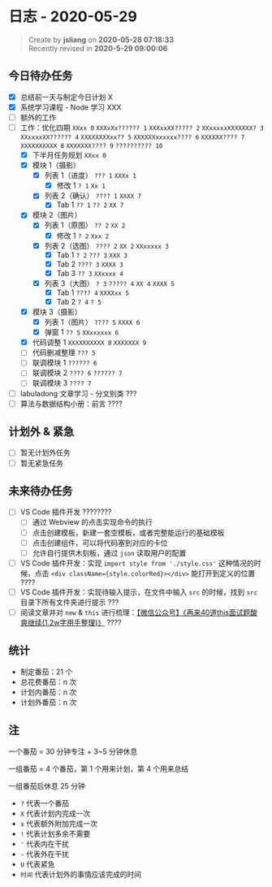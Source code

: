 日志 - 2020-05-29
===

> Create by **jsliang** on **2020-05-28 07:18:33**  
> Recently revised in **2020-5-29 09:00:06**  

## 今日待办任务

* [x] 总结前一天与制定今日计划 X
* [x] 系统学习课程 - Node 学习 XXX
* [ ] 额外的工作
* [ ] 工作：优化四期 `XXxx 0` `XXXxXx?????? 1` `XXXxxXX????? 2` `XXxxxxxXXXXXXX? 3` `XXxxxxXX?????? 4` `XXXXXXXXxx?? 5` `XXXXXXxxxxxx???? 6` `XXXXXX???? 7` `XXXXXXXXXX 8` `XXXXXXX???? 9` `?????????? 10`
  * [x] 下半月任务规划 `XXxx 0`
  * [x] 模块 1（摄影） 
    * [x] 列表 1（进度） `??? 1` `XXXx 1`
      * [x] 修改 1 `? 1` `Xx 1`
    * [x] 列表 2（确认） `???? 1` `XXXX 7`
      * [x] Tab 1 `?? 1` `?? 2` `XX 7`
  * [x] 模块 2（图片）
    * [x] 列表 1（原图） `?? 2` `XX 2`
      * [x] 修改 1 `? 2` `Xxx 2`
    * [x] 列表 2（选图） `???? 2` `XX 2` `XXxxxxx 3`
      * [x] Tab 1 `? 2` `??? 3` `XXX 3`
      * [x] Tab 2 `???? 3` `XXXX 3`
      * [x] Tab 3 `?? 3` `XXxxxx 4`
    * [x] 列表 3（大图） `? 3` `????? 4` `XX 4` `XXXX 5`
      * [x] Tab 1 `???? 4` `XXXXxx 5`
      * [x] Tab 2 `? 4` `? 5`
  * [x] 模块 3（摄影）
    * [x] 列表 1（图片） `???? 5` `XXXX 6`
    * [x] 弹窗 1 `?? 5` `XXxxxxxx 6`
  * [x] 代码调整 1 `XXXXXXXXXX 8` `XXXXXXX 9`
  * [ ] 代码删减整理 `??? 5`
  * [ ] 联调模块 1 `?????? 6`
  * [ ] 联调模块 2 `???? 6` `?????? 7`
  * [ ] 联调模块 3 `???? 7`
* [ ] labuladong 文章学习 - 分文别类 ???
* [ ] 算法与数据结构小册：前言 ????

## 计划外 & 紧急

* [ ] 暂无计划外任务
* [ ] 暂无紧急任务

## 未来待办任务

* [ ] VS Code 插件开发 ????????
  * [ ] 通过 Webview 的点击实现命令的执行
  * [ ] 点击创建模板，新建一套空模板，或者完整能运行的基础模板
  * [ ] 点击创建组件，可以将代码塞到对应的卡位
  * [ ] 允许自行提供木刻板，通过 `json` 读取用户的配置
* [ ] VS Code 插件开发：实现 `import style from './style.css'` 这种情况的时候，点击 `<div className={style.colorRed}></div>` 能打开到定义的位置 ????
* [ ] VS Code 插件开发：实现待输入提示，在文件中输入 `src` 的时候，找到 `src` 目录下所有文件夹进行提示 ???
* [ ] 阅读文章并对 `new` & `this` 进行梳理：[【微信公众号】《再来40道this面试题酸爽继续(1.2w字用手整理)》](https://mp.weixin.qq.com/s/k8PngT7afosSxUJSECRtJA) ????

## 统计

* 制定番茄：21 个
* 总花费番茄：n 次
* 计划内番茄：n 次
* 计划外番茄：n 次

## 注

一个番茄 = 30 分钟专注 + 3~5 分钟休息

一组番茄 = 4 个番茄，第 1 个用来计划，第 4 个用来总结

一组番茄后休息 25 分钟

* `?` 代表一个番茄
* `X` 代表计划内完成一次
* `x` 代表额外附加完成一次
* `!` 代表计划多余不需要
* `'` 代表内在干扰
* `-` 代表外在干扰
* `U` 代表紧急
* `时间` 代表计划外的事情应该完成的时间
